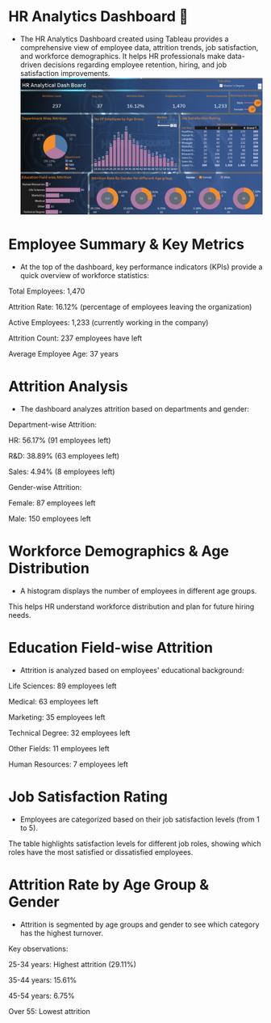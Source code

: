 # HR Analytics Dashboard 👋
* The HR Analytics Dashboard created using Tableau provides a comprehensive view of employee data, attrition trends, job satisfaction, and workforce demographics. It helps HR professionals make data-driven decisions regarding employee retention, hiring, and job satisfaction improvements.
![image](https://github.com/sridevi-vaddemani/Tablaeu/blob/main/hr%20analytical%20dashboard.png)
# Employee Summary & Key Metrics
* At the top of the dashboard, key performance indicators (KPIs) provide a quick overview of workforce statistics:

Total Employees: 1,470

Attrition Rate: 16.12% (percentage of employees leaving the organization)

Active Employees: 1,233 (currently working in the company)

Attrition Count: 237 employees have left

Average Employee Age: 37 years
# Attrition Analysis
* The dashboard analyzes attrition based on departments and gender:

Department-wise Attrition:

HR: 56.17% (91 employees left)

R&D: 38.89% (63 employees left)

Sales: 4.94% (8 employees left)

Gender-wise Attrition:

Female: 87 employees left

Male: 150 employees left
# Workforce Demographics & Age Distribution
* A histogram displays the number of employees in different age groups.

This helps HR understand workforce distribution and plan for future hiring needs.
# Education Field-wise Attrition
* Attrition is analyzed based on employees' educational background:

Life Sciences: 89 employees left

Medical: 63 employees left

Marketing: 35 employees left

Technical Degree: 32 employees left

Other Fields: 11 employees left

Human Resources: 7 employees left

# Job Satisfaction Rating
* Employees are categorized based on their job satisfaction levels (from 1 to 5).

The table highlights satisfaction levels for different job roles, showing which roles have the most satisfied or dissatisfied employees.
# Attrition Rate by Age Group & Gender
* Attrition is segmented by age groups and gender to see which category has the highest turnover.

Key observations:

25-34 years: Highest attrition (29.11%)

35-44 years: 15.61%

45-54 years: 6.75%

Over 55: Lowest attrition
